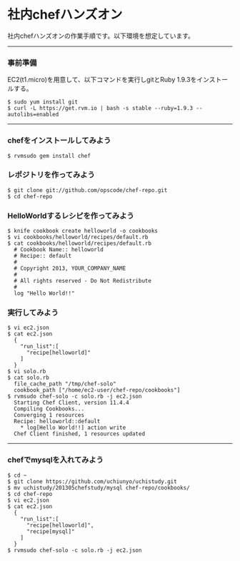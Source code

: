 社内chefハンズオン
======================
社内chefハンズオンの作業手順です。以下環境を想定しています。

------
### 事前準備
EC2(t1.micro)を用意して、以下コマンドを実行しgitとRuby 1.9.3をインストールする。

    $ sudo yum install git
    $ curl -L https://get.rvm.io | bash -s stable --ruby=1.9.3 --autolibs=enabled

------
### chefをインストールしてみよう ###

    $ rvmsudo gem install chef
    
### レポジトリを作ってみよう ###

    $ git clone git://github.com/opscode/chef-repo.git
    $ cd chef-repo
    
### HelloWorldするレシピを作ってみよう ###

    $ knife cookbook create helloworld -o cookbooks
    $ vi cookbooks/helloworld/recipes/default.rb
    $ cat cookbooks/helloworld/recipes/default.rb
      # Cookbook Name:: helloworld
      # Recipe:: default
      #
      # Copyright 2013, YOUR_COMPANY_NAME
      #
      # All rights reserved - Do Not Redistribute
      #
      log "Hello World!!"
    
    
### 実行してみよう

    $ vi ec2.json
    $ cat ec2.json
      {
        "run_list":[
          "recipe[helloworld]"
        ]
      }
    $ vi solo.rb
    $ cat solo.rb
      file_cache_path "/tmp/chef-solo"
      cookbook_path ["/home/ec2-user/chef-repo/cookbooks"]
    $ rvmsudo chef-solo -c solo.rb -j ec2.json
      Starting Chef Client, version 11.4.4
      Compiling Cookbooks...
      Converging 1 resources
      Recipe: helloworld::default
        * log[Hello World!!] action write
      Chef Client finished, 1 resources updated
      
------
### chefでmysqlを入れてみよう

    $ cd ~
    $ git clone https://github.com/uchiunyo/uchistudy.git
    $ mv uchistudy/201305chefstudy/mysql chef-repo/cookbooks/
    $ cd chef-repo
    $ vi ec2.json
    $ cat ec2.json
      {
        "run_list":[
          "recipe[helloworld]",
          "recipe[mysql]"
        ]
      }
    $ rvmsudo chef-solo -c solo.rb -j ec2.json
